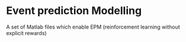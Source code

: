 # Event prediction Modelling
A set of Matlab files which enable EPM (reinforcement learning without explicit rewards)

